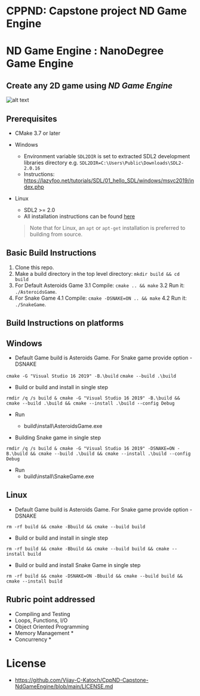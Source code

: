 # CPPND: Capstone project ND Game Engine
  
# ND Game Engine : NanoDegree Game Engine  

## Create any 2D game using *ND Game Engine*

![alt text](https://github.com/Vijay-C-Katoch/CppND-Capstone-NdGameEngine/blob/main/doc/NdGameEngine.png)

Prerequisites
--------------
* CMake 3.7 or later
* Windows
  * Environment variable `SDL2DIR` is set to extracted SDL2 development libraries directory e.g.
    `SDL2DIR=C:\Users\Public\Downloads\SDL2-2.0.16` 
  * Instructions: https://lazyfoo.net/tutorials/SDL/01_hello_SDL/windows/msvc2019/index.php
  
* Linux
  * SDL2 >= 2.0
  * All installation instructions can be found [here](https://wiki.libsdl.org/Installation)
  >Note that for Linux, an `apt` or `apt-get` installation is preferred to building from source. 


## Basic Build Instructions

1. Clone this repo.
2. Make a build directory in the top level directory: `mkdir build && cd build`
3. For Default Asteroids Game
   3.1 Compile: `cmake .. && make`
   3.2 Run it: `./AsteroidsGame`.
4. For Snake Game
   4.1 Compile: `cmake -DSNAKE=ON .. && make`
   4.2 Run it: `./SnakeGame`.

## Build Instructions on platforms
Windows 
--------------
* Default Game build is Asteroids Game. For Snake game provide option -DSNAKE

`cmake -G "Visual Studio 16 2019" -B.\build`
`cmake --build .\build`

* Build or build and install in single step
```
rmdir /q /s build & cmake -G "Visual Studio 16 2019" -B.\build && cmake --build .\build && cmake --install .\build --config Debug
```
* Run
  * build\install\AsteroidsGame.exe

 
* Building Snake game in  single step 
```
rmdir /q /s build & cmake -G "Visual Studio 16 2019" -DSNAKE=ON -B.\build && cmake --build .\build && cmake --install .\build --config Debug
```
* Run
  * build\install\SnakeGame.exe

Linux
--------------
* Default Game build is Asteroids Game. For Snake game provide option -DSNAKE

`rm -rf build && cmake -Bbuild && cmake --build build`

* Build or build and install in single step
```
rm -rf build && cmake -Bbuild && cmake --build build && cmake --install build
```

* Build or build and install Snake Game in single step
```
rm -rf build && cmake -DSNAKE=ON -Bbuild && cmake --build build && cmake --install build
```


## Rubric point addressed
* Compiling and Testing
* Loops, Functions, I/O
* Object Oriented Programming
* Memory Management
  *
* Concurrency
  *
  

# License
* https://github.com/Vijay-C-Katoch/CppND-Capstone-NdGameEngine/blob/main/LICENSE.md


